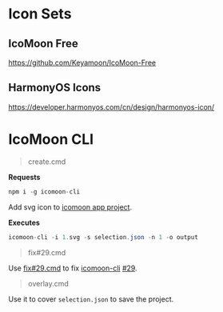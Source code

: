 # Icon Sets

## IcoMoon Free

https://github.com/Keyamoon/IcoMoon-Free

## HarmonyOS Icons

https://developer.harmonyos.com/cn/design/harmonyos-icon/

# IcoMoon CLI

> create.cmd

**Requests**

```cs
npm i -g icomoon-cli
```

Add svg icon to [icomoon app project](https://icomoon.io/app).

**Executes**

```cs
icomoon-cli -i 1.svg -s selection.json -n 1 -o output
```

> fix#29.cmd

Use [fix#29.cmd](fix#29.cmd) to fix [icomoon-cli](https://github.com/Yuyz0112/icomoon-cli) [#29](https://github.com/Yuyz0112/icomoon-cli/issues/29).

> overlay.cmd

Use it to cover `selection.json` to save the project.

